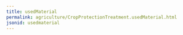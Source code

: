 ```yaml
---
title: usedMaterial
permalink: agriculture/CropProtectionTreatment.usedMaterial.html
jsonid: usedmaterial
---
```


